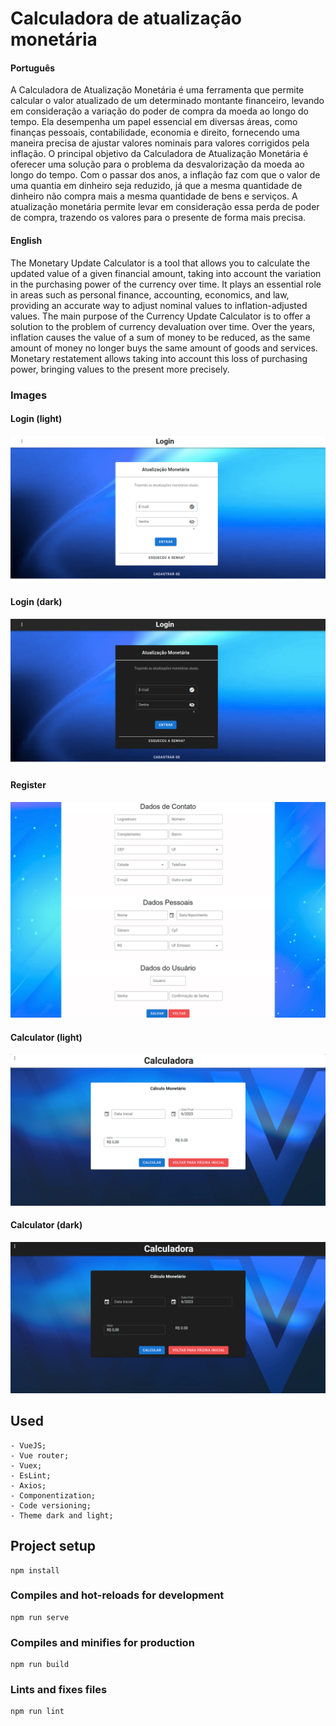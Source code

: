 # Calculadora de atualização monetária

#### Português
A Calculadora de Atualização Monetária é uma ferramenta que permite calcular o valor atualizado de um determinado montante financeiro, levando em consideração a variação do poder de compra da moeda ao longo do tempo. Ela desempenha um papel essencial em diversas áreas, como finanças pessoais, contabilidade, economia e direito, fornecendo uma maneira precisa de ajustar valores nominais para valores corrigidos pela inflação.
O principal objetivo da Calculadora de Atualização Monetária é oferecer uma solução para o problema da desvalorização da moeda ao longo do tempo. Com o passar dos anos, a inflação faz com que o valor de uma quantia em dinheiro seja reduzido, já que a mesma quantidade de dinheiro não compra mais a mesma quantidade de bens e serviços. A atualização monetária permite levar em consideração essa perda de poder de compra, trazendo os valores para o presente de forma mais precisa. 

#### English

The Monetary Update Calculator is a tool that allows you to calculate the updated value of a given financial amount, taking into account the variation in the purchasing power of the currency over time. It plays an essential role in areas such as personal finance, accounting, economics, and law, providing an accurate way to adjust nominal values ​​to inflation-adjusted values.
The main purpose of the Currency Update Calculator is to offer a solution to the problem of currency devaluation over time. Over the years, inflation causes the value of a sum of money to be reduced, as the same amount of money no longer buys the same amount of goods and services. Monetary restatement allows taking into account this loss of purchasing power, bringing values ​​to the present more precisely.

### Images

#### Login (light)
<img src="src/assets/tela-login-claro.png">

#### Login (dark)
<img src="src/assets/tela-login-escuro.png">

#### Register
<img src="src/assets/tela-cadastro.png">

#### Calculator (light)
<img src="src/assets/tela-calculadora-clara.png">

#### Calculator (dark)
<img src="src/assets/tela-calculadora-escura.png">

## Used
```
- VueJS;
- Vue router;
- Vuex;
- EsLint;
- Axios;
- Componentization;
- Code versioning; 
- Theme dark and light;
```
## Project setup
```
npm install
```

### Compiles and hot-reloads for development
```
npm run serve
```

### Compiles and minifies for production
```
npm run build
```

### Lints and fixes files
```
npm run lint
```

